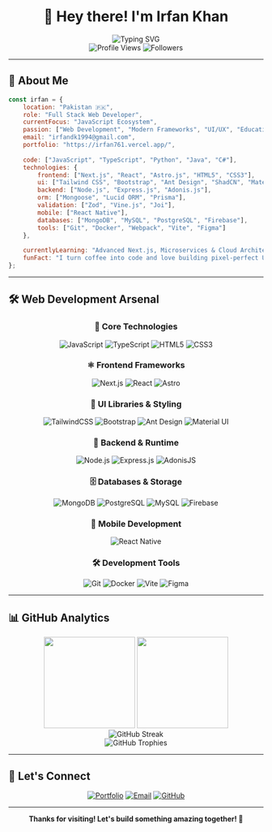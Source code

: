 # <div align="center">👋 Hey there! I'm **Irfan Khan**</div>

<div align="center">
  <img src="https://readme-typing-svg.herokuapp.com?font=Fira+Code&weight=600&size=28&pause=1000&color=00D4FF&center=true&vCenter=true&width=600&lines=Full+Stack+Web+Developer;JavaScript+Ecosystem+Expert;Modern+Frontend+Specialist;UI%2FUX+Implementation+Pro" alt="Typing SVG" />
</div>

<div align="center">
  <img src="https://komarev.com/ghpvc/?username=irfankhan761&label=Profile%20views&color=00d4ff&style=for-the-badge" alt="Profile Views" />
  <img src="https://img.shields.io/github/followers/irfankhan761?label=Followers&style=for-the-badge&color=00d4ff" alt="Followers" />
</div>

---

## 🚀 About Me

```javascript
const irfan = {
    location: "Pakistan 🇵🇰",
    role: "Full Stack Web Developer",
    currentFocus: "JavaScript Ecosystem",
    passion: ["Web Development", "Modern Frameworks", "UI/UX", "Education"],
    email: "irfandk1994@gmail.com",
    portfolio: "https://irfan761.vercel.app/",
    
    code: ["JavaScript", "TypeScript", "Python", "Java", "C#"],
    technologies: {
        frontend: ["Next.js", "React", "Astro.js", "HTML5", "CSS3"],
        ui: ["Tailwind CSS", "Bootstrap", "Ant Design", "ShadCN", "Material-UI", "Prime React"],
        backend: ["Node.js", "Express.js", "Adonis.js"],
        orm: ["Mongoose", "Lucid ORM", "Prisma"],
        validation: ["Zod", "Vine.js", "Joi"],
        mobile: ["React Native"],
        databases: ["MongoDB", "MySQL", "PostgreSQL", "Firebase"],
        tools: ["Git", "Docker", "Webpack", "Vite", "Figma"]
    },
    
    currentlyLearning: "Advanced Next.js, Microservices & Cloud Architecture",
    funFact: "I turn coffee into code and love building pixel-perfect UIs! ☕💻"
};
```

---

## 🛠️ Web Development Arsenal

<div align="center">

### 🚀 Core Technologies
![JavaScript](https://img.shields.io/badge/JavaScript-F7DF1E?style=for-the-badge&logo=javascript&logoColor=black)
![TypeScript](https://img.shields.io/badge/TypeScript-007ACC?style=for-the-badge&logo=typescript&logoColor=white)
![HTML5](https://img.shields.io/badge/HTML5-E34F26?style=for-the-badge&logo=html5&logoColor=white)
![CSS3](https://img.shields.io/badge/CSS3-1572B6?style=for-the-badge&logo=css3&logoColor=white)

### ⚛️ Frontend Frameworks
![Next.js](https://img.shields.io/badge/Next.js-000000?style=for-the-badge&logo=next.js&logoColor=white)
![React](https://img.shields.io/badge/React-20232A?style=for-the-badge&logo=react&logoColor=61DAFB)
![Astro](https://img.shields.io/badge/Astro-FF5D01?style=for-the-badge&logo=astro&logoColor=white)

### 🎨 UI Libraries & Styling
![TailwindCSS](https://img.shields.io/badge/Tailwind_CSS-38B2AC?style=for-the-badge&logo=tailwind-css&logoColor=white)
![Bootstrap](https://img.shields.io/badge/Bootstrap-563D7C?style=for-the-badge&logo=bootstrap&logoColor=white)
![Ant Design](https://img.shields.io/badge/Ant%20Design-0170FE?style=for-the-badge&logo=ant-design&logoColor=white)
![Material UI](https://img.shields.io/badge/Material--UI-0081CB?style=for-the-badge&logo=material-ui&logoColor=white)

### 🔧 Backend & Runtime
![Node.js](https://img.shields.io/badge/Node.js-43853D?style=for-the-badge&logo=node.js&logoColor=white)
![Express.js](https://img.shields.io/badge/Express.js-404D59?style=for-the-badge&logo=express&logoColor=white)
![AdonisJS](https://img.shields.io/badge/AdonisJS-220052?style=for-the-badge&logo=adonisjs&logoColor=white)

### 🗄️ Databases & Storage
![MongoDB](https://img.shields.io/badge/MongoDB-4EA94B?style=for-the-badge&logo=mongodb&logoColor=white)
![PostgreSQL](https://img.shields.io/badge/PostgreSQL-316192?style=for-the-badge&logo=postgresql&logoColor=white)
![MySQL](https://img.shields.io/badge/MySQL-00000F?style=for-the-badge&logo=mysql&logoColor=white)
![Firebase](https://img.shields.io/badge/Firebase-039BE5?style=for-the-badge&logo=Firebase&logoColor=white)

### 📱 Mobile Development
![React Native](https://img.shields.io/badge/React_Native-20232A?style=for-the-badge&logo=react&logoColor=61DAFB)

### 🛠️ Development Tools
![Git](https://img.shields.io/badge/Git-F05032?style=for-the-badge&logo=git&logoColor=white)
![Docker](https://img.shields.io/badge/Docker-2496ED?style=for-the-badge&logo=docker&logoColor=white)
![Vite](https://img.shields.io/badge/Vite-646CFF?style=for-the-badge&logo=vite&logoColor=white)
![Figma](https://img.shields.io/badge/Figma-F24E1E?style=for-the-badge&logo=figma&logoColor=white)

</div>

---
## 📊 GitHub Analytics

<div align="center">
  <img height="180em" src="https://github-readme-stats.vercel.app/api?username=irfankhan761&show_icons=true&theme=tokyonight&include_all_commits=true&count_private=true"/>
  <img height="180em" src="https://github-readme-stats.vercel.app/api/top-langs/?username=irfankhan761&layout=compact&theme=tokyonight"/>
</div>

<div align="center">
  <img src="https://github-readme-streak-stats.herokuapp.com/?user=irfankhan761&theme=tokyonight" alt="GitHub Streak" />
</div>

<div align="center">
  <img src="https://github-profile-trophy.vercel.app/?username=irfankhan761&theme=tokyonight&no-frame=true&row=1&column=7" alt="GitHub Trophies" />
</div>

---

## 🤝 Let's Connect

<div align="center">

[![Portfolio](https://img.shields.io/badge/Portfolio-000000?style=for-the-badge&logo=About.me&logoColor=white)](https://irfan761.vercel.app/)
[![Email](https://img.shields.io/badge/Email-D14836?style=for-the-badge&logo=gmail&logoColor=white)](mailto:irfandk1994@gmail.com)
[![GitHub](https://img.shields.io/badge/GitHub-100000?style=for-the-badge&logo=github&logoColor=white)](https://github.com/irfankhan761)

</div>

---

<div align="center">
  

**Thanks for visiting! Let's build something amazing together! 🚀**

</div>
